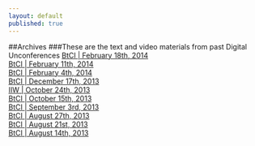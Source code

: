 ```yaml
---
layout: default
published: true
---
```


##Archives
###These are the text and video materials from past Digital Unconferences
[BtCI   |  February 18th, 2014](http://collaborativeinter.net/wiki/BtCI_2014-02-18.html)  
[BtCI   |  February 11th, 2014](http://collaborativeinter.net/wiki/BtCI_2014-02-11.html)  
[BtCI   |  February 4th, 2014](http://collaborativeinter.net/wiki/BtCI_2014-02-04.html)  
[BtCI   |  December 17th, 2013](http://collaborativeinter.net/wiki/BtCI_2013-12-17.html)  
[IIW   |  October 24th, 2013](http://collaborativeinter.net/wiki/iiw_2013-10-24.html)  
[BtCI  |  October 15th, 2013](http://collaborativeinter.net/wiki/BtCI_2013-10-15.html)    
[BtCI  |  September 3rd, 2013](http://collaborativeinter.net/wiki/BtCI_2013-09-03.html)     
[BtCI  |  August 27th, 2013](http://collaborativeinter.net/wiki/BtCI_2013-08-27.html)     
[BtCI  |  August 21st, 2013](http://collaborativeinter.net/wiki/BtCI_2013-08-21.html)  
[BtCI  |  August 14th, 2013](http://collaborativeinter.net/wiki/BtCI_2013-08-14.html)  
